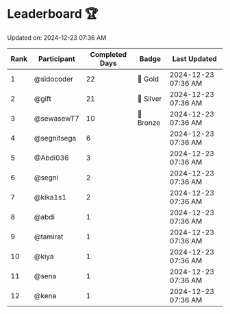 # Leaderboard 🏆

Updated on: 2024-12-23 07:36 AM

| Rank | Participant       | Completed Days | Badge      | Last Updated         |
|------|-------------------|----------------|------------|----------------------|
| 1    | @sidocoder        | 22             | 🏅 Gold     | 2024-12-23 07:36 AM |
| 2    | @gift             | 21             | 🥈 Silver   | 2024-12-23 07:36 AM |
| 3    | @sewasewT7        | 10             | 🥉 Bronze   | 2024-12-23 07:36 AM |
| 4    | @segnitsega       | 6              |            | 2024-12-23 07:36 AM |
| 5    | @Abdi036          | 3              |            | 2024-12-23 07:36 AM |
| 6    | @segni            | 2              |            | 2024-12-23 07:36 AM |
| 7    | @kika1s1          | 2              |            | 2024-12-23 07:36 AM |
| 8    | @abdi             | 1              |            | 2024-12-23 07:36 AM |
| 9    | @tamirat          | 1              |            | 2024-12-23 07:36 AM |
| 10   | @kiya             | 1              |            | 2024-12-23 07:36 AM |
| 11   | @sena             | 1              |            | 2024-12-23 07:36 AM |
| 12   | @kena             | 1              |            | 2024-12-23 07:36 AM |
